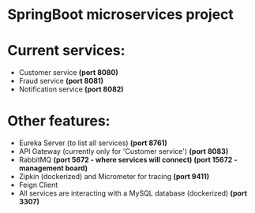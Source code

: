 # SpringBoot microservices project

# Current services:
- Customer service **(port 8080)**
- Fraud service **(port 8081)**
- Notification service **(port 8082)**

# Other features:
- Eureka Server (to list all services) **(port 8761)**
- API Gateway (currently only for 'Customer service') **(port 8083)**
- RabbitMQ **(port 5672 - where services will connect) (port 15672 - management board)**
- Zipkin (dockerized) and Micrometer for tracing **(port 9411)**
- Feign Client
- All services are interacting with a MySQL database (dockerized) **(port 3307)**
